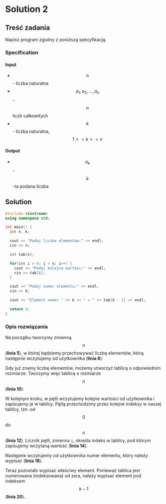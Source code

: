 # Solution 2

## Treść zadania

Napisz program zgodny z poniższą specyfikacją.

### Specification

#### Input

* $$n$$ - liczba naturalna
* $$a_1,a_2,\dots,a_n$$ - $$n$$ liczb całkowitych
* $$k$$ - liczba naturalna, $$1<=k<=n$$

#### Output

* $$a_k$$ - $$k$$-ta podana liczba

## Solution

```cpp
#include <iostream>
using namespace std;

int main() {
  int n, k;

  cout << "Podaj liczbe elementow:" << endl;
  cin >> n;

  int tab[n];

  for(int i = 0; i < n; i++) {
    cout << "Podaj kolejna wartosc:" << endl;
    cin >> tab[i];
  }

  cout << "Podaj numer elementu:" << endl;
  cin >> k;

  cout << "Element numer " << k << " = " << tab[k - 1] << endl;

  return 0;
}
```

### Opis rozwiązania

Na początku tworzymy zmienną $$n$$ (**linia 5**), w której będziemy przechowywać liczbę elementów, którą następnie wczytujemy od użytkownika (**linia 8**).

Gdy już znamy liczbę elementów, możemy utworzyć tablicę o odpowiednim rozmiarze. Tworzymy więc tablicę o rozmiarze $$n$$ (**linia 10**).

W kolejnym kroku, w pętli wczytujemy kolejne wartości od użytkownika i zapisujemy je w tablicy. Pętlą przechodzimy przez kolejne indeksy w naszej tablicy, tzn. od $$0$$ do $$n$$ (**linia 12**). Licznik pętli, zmienna `i`, określa indeks w tablicy, pod którym zapisujemy wczytaną wartość (**linia 14**).

Następnie wczytujemy od użytkownika numer elementu, który należy wypisać (**linia 18**).

Teraz pozostało wypisać właściwy element. Ponieważ tablica jest numerowana (indeksowana) od zera, należy wypisać element pod indeksem $$k - 1$$ (**linia 20**).